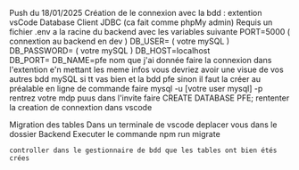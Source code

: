 Push du 18/01/2025
  Création de le connexion avec la bdd : 
    extention vsCode Database Client JDBC (ca fait comme phpMy admin)
    Requis un fichier .env a la racine du backend avec les variables suivante 
    PORT=5000   ( connextion au backend  en dev )
    DB_USER=   ( votre mySQL  )
    DB_PASSWORD=  ( votre mySQL  )
    DB_HOST=localhost   
    DB_PORT=
    DB_NAME=pfe nom  que j'ai donnée 
    faire la connexion dans  l'extention e'n mettant les meme infos 
    vous devriez avoir une visue de vos autres bdd mySQL  si tt  vas bien et la bdd pfe sinon il faut la créer au  préalable 
      en ligne de commande faire mysql -u [votre user mysql] -p
      rentrez votre mdp puus dans l'invite faire 
      CREATE DATABASE PFE;
  rententer la creation de connextion  dans  vscode 

  Migration des tables 
    Dans un terminale de vscode deplacer vous dans le dossier Backend 
    Executer  le commande npm run migrate

    controller dans le gestionnaire de bdd que les tables ont bien étés crées 
  
    
